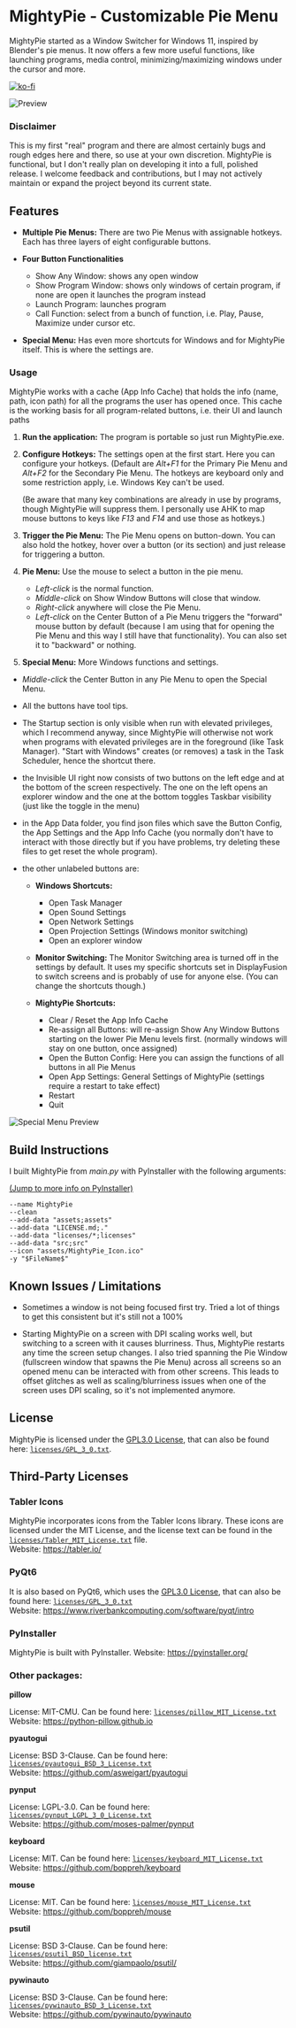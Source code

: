 # MightyPie - Customizable Pie Menu

MightyPie started as a Window Switcher for Windows 11, inspired by Blender's pie menus. It now offers a few more useful functions, like launching programs, media control, minimizing/maximizing windows under the cursor and more.

[![ko-fi](https://ko-fi.com/img/githubbutton_sm.svg)](https://ko-fi.com/rayzorblade23)

![Preview](assets/preview_images/Pie_Preview_1.png)

### Disclaimer

This is my first "real" program and there are almost certainly bugs and rough edges here and there, so use at your own discretion. MightyPie is functional, but I don't really plan on developing it into a full, polished release. I welcome feedback and contributions, but I may not actively maintain or expand the project beyond its current state.

## Features

*   **Multiple Pie Menus:** There are two Pie Menus with assignable hotkeys. Each has three layers of eight configurable buttons.

*   **Four Button Functionalities**
    - Show Any Window: shows any open window
    - Show Program Window: shows only windows of certain program, if none are open it launches the program instead
    - Launch Program: launches program
    - Call Function: select from a bunch of function, i.e. Play, Pause, Maximize under cursor etc.

*   **Special Menu:** Has even more shortcuts for Windows and for MightyPie itself. This is where the settings are.


### Usage

MightyPie works with a cache (App Info Cache) that holds the info (name, path, icon path) for all the programs the user has opened once. This cache is the working basis for all program-related buttons, i.e. their UI and launch paths

1.  **Run the application:** The program is portable so just run MightyPie.exe.


2.  **Configure Hotkeys:** The settings open at the first start. Here you can configure your hotkeys. (Default are _Alt+F1_ for the Primary Pie Menu and _Alt+F2_ for the Secondary Pie Menu. The hotkeys are keyboard only and some restriction apply, i.e. Windows Key can't be used. 

    (Be aware that many key combinations are already in use by programs, though MightyPie will suppress them. I personally use AHK to map mouse buttons to keys like _F13_ and _F14_ and use those as hotkeys.)


3.  **Trigger the Pie Menu:** The Pie Menu opens on button-down. You can also hold the hotkey, hover over a button (or its section) and just release for triggering a button.


4.  **Pie Menu:** Use the mouse to select a button in the pie menu. 
    - _Left-click_ is the normal function.
    - _Middle-click_ on Show Window Buttons will close that window.
    - _Right-click_ anywhere will close the Pie Menu.
    - _Left-click_ on the Center Button of a Pie Menu triggers the "forward" mouse button by default (because I am using that for opening the Pie Menu and this way I still have that functionality). You can also set it to "backward" or nothing.


5.  **Special Menu:** More Windows functions and settings.


 - _Middle-click_ the Center Button in any Pie Menu to open the Special Menu.
 - All the buttons have tool tips.


 - The Startup section is only visible when run with elevated privileges, which I recommend anyway, since MightyPie will otherwise not work when programs with elevated privileges are in the foreground (like Task Manager). "Start with Windows" creates (or removes) a task in the Task Scheduler, hence the shortcut there.


 - the Invisible UI right now consists of two buttons on the left edge and at the bottom of the screen respectively. The one on the left opens an explorer window and the one at the bottom toggles Taskbar visibility (just like the toggle in the menu)
 - in the App Data folder, you find json files which save the Button Config, the App Settings and the App Info Cache (you normally don't have to interact with those directly but if you have problems, try deleting these files to get reset the whole program).


 - the other unlabeled buttons are:
   - **Windows Shortcuts:** 
     - Open Task Manager
     - Open Sound Settings
     - Open Network Settings
     - Open Projection Settings (Windows monitor switching)
     - Open an explorer window
   

   - **Monitor Switching:** The Monitor Switching area is turned off in the settings by default. It uses my specific shortcuts set in DisplayFusion to switch screens and is probably of use for anyone else. (You can change the shortcuts though.)


   - **MightyPie Shortcuts:**
     - Clear / Reset the App Info Cache
     - Re-assign all Buttons: will re-assign Show Any Window Buttons starting on the lower Pie Menu levels first. (normally windows will stay on one button, once assigned)
     - Open the Button Config: Here you can assign the functions of all buttons in all Pie Menus
     - Open App Settings: General Settings of MightyPie (settings require a restart to take effect)
     - Restart
     - Quit
 


![Special Menu Preview](assets/preview_images/Special_Menu_Preview_1.png)

## Build Instructions

I built MightyPie from _main.py_ with PyInstaller with the following arguments:

[(Jump to more info on PyInstaller)](#pyinstaller)

```
--name MightyPie
--clean
--add-data "assets;assets"
--add-data "LICENSE.md;."
--add-data "licenses/*;licenses"
--add-data "src;src"
--icon "assets/MightyPie_Icon.ico"
-y "$FileName$"
```

## Known Issues / Limitations

- Sometimes a window is not being focused first try. Tried a lot of things to get this consistent but it's still not a 100%


- Starting MightyPie on a screen with DPI scaling works well, but switching to a screen with it causes blurriness. Thus, MightyPie  restarts any time the screen setup changes. I also tried spanning the Pie Window (fullscreen window that spawns the Pie Menu) across all screens so an opened menu can be interacted with from other screens. This leads to offset glitches as well as scaling/blurriness issues when one of the screen uses DPI scaling, so it's not implemented anymore.

## License

MightyPie is licensed under the [GPL3.0 License](https://www.gnu.org/licenses/gpl-3.0.en.html), that can also be found here: [`licenses/GPL_3_0.txt`](licenses/GPL_3_0.txt).

## Third-Party Licenses

### Tabler Icons

MightyPie incorporates icons from the Tabler Icons library. These icons are licensed under the MIT License, and the license text can be found in the [`licenses/Tabler_MIT_License.txt`](licenses/Tabler_MIT_License.txt) file.<br>
Website: https://tabler.io/

### PyQt6

It is also based on PyQt6, which uses the [GPL3.0 License](https://www.gnu.org/licenses/gpl-3.0.en.html), that can also be found here: [`licenses/GPL_3_0.txt`](licenses/GPL_3_0.txt)<br>
Website: https://www.riverbankcomputing.com/software/pyqt/intro

### PyInstaller

MightyPie is built with PyInstaller.
Website: https://pyinstaller.org/

### Other packages:

**pillow**

License: MIT-CMU. Can be found here: [`licenses/pillow_MIT_License.txt`](licenses/pillow_MIT_License.txt)<br>
Website: https://python-pillow.github.io

**pyautogui**

License: BSD 3-Clause. Can be found here: [`licenses/pyautogui_BSD_3_License.txt`](licenses/pyautogui_BSD_3_License.txt)<br>
Website: https://github.com/asweigart/pyautogui

**pynput**

License: LGPL-3.0. Can be found here: [`licenses/pynput_LGPL_3_0_License.txt`](licenses/pynput_LGPL_3_0_License.txt)<br>
Website: https://github.com/moses-palmer/pynput

**keyboard**

License: MIT. Can be found here: [`licenses/keyboard_MIT_License.txt`](licenses/keyboard_MIT_License.txt)<br>
Website: https://github.com/boppreh/keyboard

**mouse**

License: MIT. Can be found here: [`licenses/mouse_MIT_License.txt`](licenses/mouse_MIT_License.txt)<br>
Website: https://github.com/boppreh/mouse

**psutil**

License: BSD 3-Clause. Can be found here: [`licenses/psutil_BSD_license.txt`](licenses/psutil_BSD_License.txt)<br>
Website: https://github.com/giampaolo/psutil/

**pywinauto**

License: BSD 3-Clause. Can be found here: [`licenses/pywinauto_BSD_3_License.txt`](licenses/pywinauto_BSD_3_License.txt)<br>
Website: https://github.com/pywinauto/pywinauto